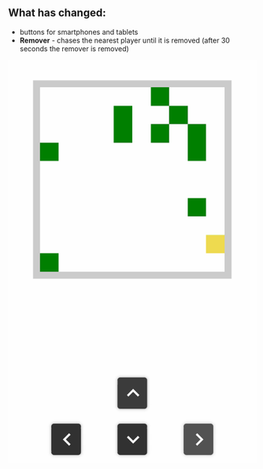## What has changed:

* buttons for smartphones and tablets
* **Remover** - chases the nearest player until it is removed (after 30 seconds the remover is removed)

![preview.gif](preview.gif)